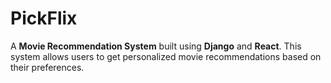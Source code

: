 # PickFlix
A **Movie Recommendation System** built using **Django** and **React**. This system allows users to get personalized movie recommendations based on their preferences.
